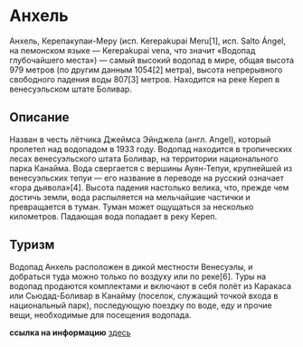 # Анхель
Анхель, Керепакупаи-Меру (исп. Kerepakupai Meru[1], исп. Salto Ángel, на пемонском языке — Kerepakupai vena, что значит «Водопад глубочайшего места») — самый высокий водопад в мире, общая высота 979 метров (по другим данным 1054[2] метра), высота непрерывного свободного падения воды 807[3] метров. Находится на реке Кереп в венесуэльском штате Боливар.
## Описание
Назван в честь лётчика Джеймса Эйнджела (англ. Angel), который пролетел над водопадом в 1933 году.
Водопад находится в тропических лесах венесуэльского штата Боливар, на территории национального парка Канайма. Вода свергается с вершины Ауян-Тепуи, крупнейшей из венесуэльских тепуи — его название в переводе на русский означает «гора дьявола»[4]. Высота падения настолько велика, что, прежде чем достичь земли, вода распыляется на мельчайшие частички и превращается в туман. Туман может ощущаться за несколько километров. Падающая вода попадает в реку Кереп.
## Туризм
Водопад Анхель расположен в дикой местности Венесуэлы, и добраться туда можно только по воздуху или по реке[6]. Туры на водопад продаются комплектами и включают в себя полёт из Каракаса или Сьюдад-Боливар в Канайму (поселок, служащий точкой входа в национальный парк), последующую поездку по воде, еду и прочие вещи, необходимые для посещения водопада.

**ссылка на информацию** [здесь](https://ru.wikipedia.org/wiki/%D0%90%D0%BD%D1%85%D0%B5%D0%BB%D1%8C)